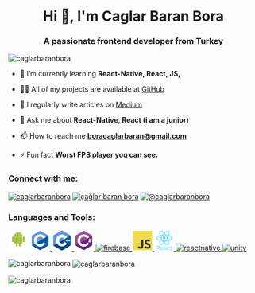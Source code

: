 
<h1 align="center">Hi 👋, I'm Caglar Baran Bora</h1>
<h3 align="center">A passionate frontend developer from Turkey</h3>

<p align="left"> <img src="https://komarev.com/ghpvc/?username=caglarbaranbora&label=Profile%20views&color=0e75b6&style=flat" alt="caglarbaranbora" /> </p>

- 🌱 I’m currently learning **React-Native, React, JS,**

- 👨‍💻 All of my projects are available at [GitHub](https://github.com/caglarbaranbora)

- 📝 I regularly write articles on [Medium](https://medium.com/@caglarbaranbora)

- 💬 Ask me about **React-Native, React (i am a junior)**

- 📫 How to reach me **boracaglarbaran@gmail.com**

- ⚡ Fun fact **Worst FPS player you can see.**

<h3 align="left">Connect with me:</h3>
<p align="left">
<a href="https://linkedin.com/in/caglarbaranbora" target="blank"><img align="center" src="https://raw.githubusercontent.com/rahuldkjain/github-profile-readme-generator/master/src/images/icons/Social/linked-in-alt.svg" alt="caglarbaranbora" height="30" width="40" /></a>
<a href="https://fb.com/çağlar baran bora" target="blank"><img align="center" src="https://raw.githubusercontent.com/rahuldkjain/github-profile-readme-generator/master/src/images/icons/Social/facebook.svg" alt="çağlar baran bora" height="30" width="40" /></a>
<a href="https://medium.com/@caglarbaranbora" target="blank"><img align="center" src="https://raw.githubusercontent.com/rahuldkjain/github-profile-readme-generator/master/src/images/icons/Social/medium.svg" alt="@caglarbaranbora" height="30" width="40" /></a>
</p>

<h3 align="left">Languages and Tools:</h3>

<p align="left"> <img src="https://raw.githubusercontent.com/devicons/devicon/master/icons/android/android-original-wordmark.svg" alt="android" width="40" height="40"/> <a href="https://www.cprogramming.com/" target="_blank" rel="noreferrer"> <img src="https://raw.githubusercontent.com/devicons/devicon/master/icons/c/c-original.svg" alt="c" width="40" height="40"/> </a> <a href="https://www.w3schools.com/cpp/" target="_blank" rel="noreferrer"> <img src="https://raw.githubusercontent.com/devicons/devicon/master/icons/cplusplus/cplusplus-original.svg" alt="cplusplus" width="40" height="40"/> </a> <a href="https://www.w3schools.com/cs/" target="_blank" rel="noreferrer"> <img src="https://raw.githubusercontent.com/devicons/devicon/master/icons/csharp/csharp-original.svg" alt="csharp" width="40" height="40"/> </a> <a href="https://firebase.google.com/" target="_blank" rel="noreferrer"> <img src="https://www.vectorlogo.zone/logos/firebase/firebase-icon.svg" alt="firebase" width="40" height="40"/> </a> <a href="https://developer.mozilla.org/en-US/docs/Web/JavaScript" target="_blank" rel="noreferrer"> <img src="https://raw.githubusercontent.com/devicons/devicon/master/icons/javascript/javascript-original.svg" alt="javascript" width="40" height="40"/> </a> <a href="https://reactjs.org/" target="_blank" rel="noreferrer"> <img src="https://raw.githubusercontent.com/devicons/devicon/master/icons/react/react-original-wordmark.svg" alt="react" width="40" height="40"/> </a> <a href="https://reactnative.dev/" target="_blank" rel="noreferrer"> <img src="https://reactnative.dev/img/header_logo.svg" alt="reactnative" width="40" height="40"/> </a> <a href="https://unity.com/" target="_blank" rel="noreferrer"> <img src="https://www.vectorlogo.zone/logos/unity3d/unity3d-icon.svg" alt="unity" width="40" height="40"/> </a> </p>

<p><img align="left" src="https://github-readme-stats.vercel.app/api/top-langs?username=caglarbaranbora&show_icons=true&locale=en&layout=compact" alt="caglarbaranbora" /></p>

<p>&nbsp;<img align="center" src="https://github-readme-stats.vercel.app/api?username=caglarbaranbora&show_icons=true&locale=en" alt="caglarbaranbora" /></p>

<p><img align="center" src="https://github-readme-streak-stats.herokuapp.com/?user=caglarbaranbora&" alt="caglarbaranbora" /></p>
